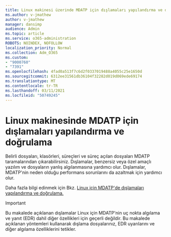 ```yaml
---
title: Linux makinesi üzerinde MDATP için dışlamaları yapılandırma ve doğrulama
ms.author: v-jmathew
author: v-jmathew
manager: dansimp
audience: Admin
ms.topic: article
ms.service: o365-administration
ROBOTS: NOINDEX, NOFOLLOW
localization_priority: Normal
ms.collection: Adm_O365
ms.custom:
- "9000760"
- "7391"
ms.openlocfilehash: 4fad0a513f7c6d2f0337019488a4055c25e1650d
ms.sourcegitcommit: 6312ee31561db36104f32282d019d069ede69174
ms.translationtype: MT
ms.contentlocale: tr-TR
ms.lasthandoff: 03/11/2021
ms.locfileid: "50749245"
---
```

# <a name="configure-and-validate-exclusions-for-mdatp-on-a-linux-machine"></a>Linux makinesinde MDATP için dışlamaları yapılandırma ve doğrulama

Belirli dosyaları, klasörleri, süreçleri ve süreç açılan dosyaları MDATP taramalarından çıkarabilirsiniz. Dışlamalar, benzersiz veya özel amaçlı yazılım ve dosyaların yanlış algılanmasına yardımcı olur. Dışlamalar, MDATP'nin neden olduğu performans sorunlarını da azaltmak için yardımcı olur.

Daha fazla bilgi edinmek için Bkz. [Linux için MDATP'de dışlamaları yapılandırma ve doğrulama.](https://go.microsoft.com/fwlink/?linkid=2144517)

> [!IMPORTANT]
> Bu makalede açıklanan dışlamalar Linux için MDATP'nin uç nokta algılama ve yanıt (EDR) dahil diğer özellikleri için geçerli değildir. Bu makalede açıklanan yöntemleri kullanarak dışlama dosyalarınız, EDR uyarılarını ve diğer algılama özelliklerini tetikler.
